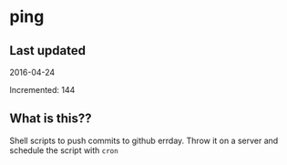 # ping

## Last updated
2016-04-24

Incremented: 144

## What is this?? 
Shell scripts to push commits to github errday. Throw it on a server and schedule the script with `cron`
